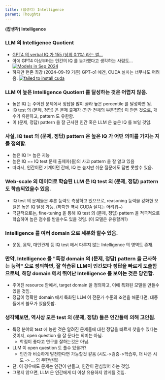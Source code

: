 ```yaml
---
title: (잡생각) Intelligence
parent: Thoughts
---
```


**(잡생각) Intelligence**

### LLM 의 Intelligence Quotient
- [GPT4 의 verbal IQ 가 155 (상위 0.1%) 라는 썰...](https://www.scientificamerican.com/article/i-gave-chatgpt-an-iq-test-heres-what-i-discovered/)
- 아예 GPT4 이상부터는 인간의 IQ 를 능가했다고 생각하는 사람도... 
[![Models in Sep 2024](https://s10251.pcdn.co/wp-content/uploads/2024/09/2024-Alan-D-Thompson-AI-Models-IQ-MMLU-GPQA-Tetris-Rev-3.png)](https://lifearchitect.ai/mapping/)
- 하지만 현존 최강 (2024-09-19 기준) GPT-o1 에겐, CUDA 설치는 너무나도 어려움.
[![failed to install cuda](https://preview.redd.it/its-over-v0-4yyvqbogmzod1.jpeg?auto=webp&s=7decbb8dd1ba85f4faf0c331a2bcf7526ae03374)](https://www.reddit.com/r/ChatGPT/comments/1fhei0j/its_over/)

### LLM 이 높은 Intelligence Quotient 를 달성하는 것은 어렵지 않음.
- 높은 IQ 는 주어진 문제에서 정답을 많이 골라 높은 percentile 를 달성하면 됨.
- IQ test 의 (문제, 정답) 은 문제 출제자 (인간 전체의 부분집합) 이 만든 것으로, 개수가 유한하고, pattern 도 유한함.
- 이 (문제, 정답) pattern 을 잘 근사한 인간 혹은 LLM 은 높은 IQ 를 보일 것임.

### 사실, IQ test 의 (문제, 정답) pattern 은 높은 IQ 가 어떤 의미를 가지는 지를 정의함.
- 높은 IQ != 높은 지능
- 높은 IQ == IQ test 문제 출제자(들)의 사고 pattern 을 잘 알고 있음
- 따라서, 인간이던 기계이던 간에, IQ 는 높지만 쉬운 질문에도 답변 못할수 있음.

### Web-scale 의 데이터로 학습된 LLM 은 IQ test 의 (문제, 정답) pattern 도 학습되었을수 있음.
- IQ test 의 문제들은 추론 능력도 측정하고 있으므로, reasoning 능력을 강화한 모델은 높은 IQ 달성 가능. (하지만 역시 CUDA 설치는 어려워~)
- 극단적으로는, fine-tuning 을 통해 IQ test 의 (문제, 정답) pattern 을 적극적으로 학습하여 높은 점수를 받을수도 있을 것임. (이 모델은 유용할까?)

### Intelligence 를 여러 domain 으로 세분화 할수 있음.
- 운동, 음악, 대인관계 등 IQ test 에서 다루지 않는 Intelligence 의 영역도 존재.

### 만약, Intelligence 를 "특정 domain 의 (문제, 정답) pattern 을 근사하는 능력" 으로 정의하면, 잘 학습된 LLM이 인간보다 정답을 빠르게 도출함으로써, 해당 domain 에서 뛰어난 Intelligence 를 보이는 것은 당연함.
- 주어진 resource 안에서, target domain 을 정의하고, 이에 특화된 모델을 만들수 있을 것임.
- 정답이 명확한 domain 에서 특화된 LLM 이 전문가 수준의 조언을 해준다면, 대중들에게 쓸모가 있을듯함.

### 생각해보면, 역사상 모든 test 의 (문제, 정답) 들은 인간들에 의해 고안됨.
- 특정 분야의 test 에 능한 것은 알려진 문제들에 대한 정답을 빠르게 찾을수 있다는 것이지, open question 을 잘 푼다는 의미는 아님.
   - 학점이 좋다고 연구를 잘하는것은 아님.
- LLM 이 open question 도 풀수 있을까?
   - 인간과 비슷하게 발전한다면 가능할것 같음 (시도->검증->학습후, 더 나은 시도 -> ... 의 무한반복)
- 단, 이 경우에도 문제는 인간이 만들고, 인간이 관심있어 하는 것임. 
- 그렇지 않으면, LLM 은 인간에게 더 이상 유용하지 않게될 것임.

